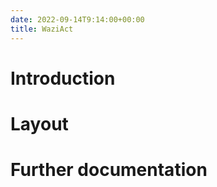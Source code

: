 ```yaml
---
date: 2022-09-14T9:14:00+00:00
title: WaziAct
---
```


# Introduction


# Layout


# Further documentation

